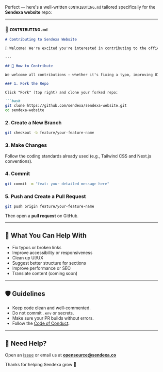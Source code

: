 Perfect — here's a well-written `CONTRIBUTING.md` tailored specifically for the **Sendexa website** repo:

---

### 📄 `CONTRIBUTING.md`

````markdown
# Contributing to Sendexa Website

👋 Welcome! We're excited you're interested in contributing to the official Sendexa website — the frontend for Africa's next-gen communications and payment platform.

---

## 🚀 How to Contribute

We welcome all contributions — whether it's fixing a typo, improving UI/UX, or optimizing performance. Here's how to get started:

### 1. Fork the Repo

Click "Fork" (top right) and clone your forked repo:

```bash
git clone https://github.com/sendexa/sendexa-website.git
cd sendexa-website
````

### 2. Create a New Branch

```bash
git checkout -b feature/your-feature-name
```

### 3. Make Changes

Follow the coding standards already used (e.g., Tailwind CSS and Next.js conventions).

### 4. Commit

```bash
git commit -m "feat: your detailed message here"
```

### 5. Push and Create a Pull Request

```bash
git push origin feature/your-feature-name
```

Then open a **pull request** on GitHub.

---

## 🧠 What You Can Help With

* Fix typos or broken links
* Improve accessibility or responsiveness
* Clean up UI/UX
* Suggest better structure for sections
* Improve performance or SEO
* Translate content (coming soon)

---

## 🛡️ Guidelines

* Keep code clean and well-commented.
* Do not commit `.env` or secrets.
* Make sure your PR builds without errors.
* Follow the [Code of Conduct](./CODE_OF_CONDUCT.md).

---

## 💬 Need Help?

Open an [issue](https://github.com/sendexa/sendexa-website/issues) or email us at **[opensource@sendexa.co](mailto:opensource@sendexa.co)**

Thanks for helping Sendexa grow 🚀


